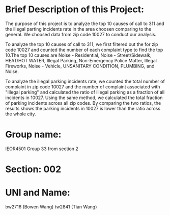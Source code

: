 # Brief Description of this Project:
The purpose of this project is to analyze the top 10 causes of call to 311 and the illegal parting incidents rate in the area choosen comparing to the general. 
We choosed data from zip code 10027 to conduct our analysis. 

To analyze the top 10 causes of call to 311, we first filtered out the for zip code 10027 and counted the number of each complaint type to find the top 10.The top 10 causes are Noise - Residential, Noise - Street/Sidewalk, HEAT/HOT WATER, Illegal Parking, Non-Emergency Police Matter, Illegal Fireworks, Noise - Vehicle,              UNSANITARY CONDITION, PLUMBING, and Noise.  

To analyze the illegal parking incidents rate, we counted the total number of complaint in zip code 10027 and the number of complaint associated with "Illegal parking" and calculated the ratio of illegal parking as a fraction of all incidents in 10027.  Using the same method, we calculated the total fraction of parking incidents across all zip codes. By comparing the two ratios, the results shows the parking incidents in 10027 is lower than the ratio across the whole city.

# Group name: 
IEOR4501 Group 33 from section 2
# Section: 002
# UNI and Name:
bw2716 (Bowen Wang)
tw2841 (Tian Wang)
